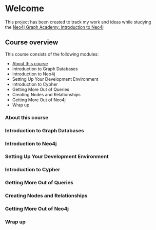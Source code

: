 # Welcome

This project has been created to track my work and ideas while studying the [Neo4j Graph Academy: Introduction to Neo4j](https://neo4j.com/graphacademy/online-training/introduction-to-neo4j)

## Course overview

This course consists of the following modules:

+ [About this course](https://neo4j.com/graphacademy/online-training/introduction-to-neo4j/part-0/#_about_this_course)
+ Introduction to Graph Databases
+ Introduction to Neo4j
+ Setting Up Your Development Environment
+ Introduction to Cypher
+ Getting More Out of Queries
+ Creating Nodes and Relationships
+ Getting More Out of Neo4j
+ Wrap up

### About this course

### Introduction to Graph Databases

### Introduction to Neo4j

### Setting Up Your Development Environment

### Introduction to Cypher

### Getting More Out of Queries

### Creating Nodes and Relationships

### Getting More Out of Neo4j

### Wrap up

